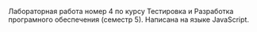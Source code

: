 Лабораторная работа номер 4 по курсу Тестировка и Разработка програмного обеспечения (семестр 5). Написана на языке JavaScript.
